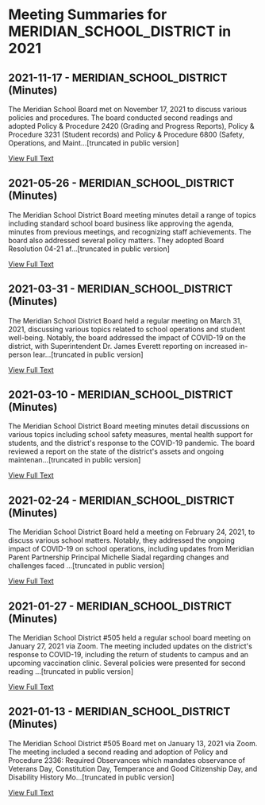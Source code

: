 # Meeting Summaries for MERIDIAN_SCHOOL_DISTRICT in 2021

## 2021-11-17 - MERIDIAN_SCHOOL_DISTRICT (Minutes)

The Meridian School Board met on November 17, 2021 to discuss various policies and procedures.  The board conducted second readings and adopted Policy & Procedure 2420 (Grading and Progress Reports), Policy & Procedure 3231 (Student records) and Policy & Procedure 6800 (Safety, Operations, and Maint...[truncated in public version]

[View Full Text](https://raw.githubusercontent.com/civiclensllc/WashingtonStateSchoolBoardExplorer/refs/heads/main/data/countries/usa/states/wa/counties/whatcom/school_boards/meridian_school_district/2021/2021-11-17-minutes.txt)

## 2021-05-26 - MERIDIAN_SCHOOL_DISTRICT (Minutes)

The Meridian School District Board meeting minutes detail a range of topics including standard school board business like approving the agenda, minutes from previous meetings, and recognizing staff achievements.  The board also addressed several policy matters. They adopted Board Resolution 04-21 af...[truncated in public version]

[View Full Text](https://raw.githubusercontent.com/civiclensllc/WashingtonStateSchoolBoardExplorer/refs/heads/main/data/countries/usa/states/wa/counties/whatcom/school_boards/meridian_school_district/2021/2021-05-26-minutes.txt)

## 2021-03-31 - MERIDIAN_SCHOOL_DISTRICT (Minutes)

The Meridian School District Board held a regular meeting on March 31, 2021, discussing various topics related to school operations and student well-being. Notably, the board addressed the impact of COVID-19 on the district, with Superintendent Dr. James Everett reporting on increased in-person lear...[truncated in public version]

[View Full Text](https://raw.githubusercontent.com/civiclensllc/WashingtonStateSchoolBoardExplorer/refs/heads/main/data/countries/usa/states/wa/counties/whatcom/school_boards/meridian_school_district/2021/2021-03-31-minutes.txt)

## 2021-03-10 - MERIDIAN_SCHOOL_DISTRICT (Minutes)

The Meridian School District Board meeting minutes detail discussions on various topics including school safety measures, mental health support for students, and the district's response to the COVID-19 pandemic.  The board reviewed a report on the state of the district's assets and ongoing maintenan...[truncated in public version]

[View Full Text](https://raw.githubusercontent.com/civiclensllc/WashingtonStateSchoolBoardExplorer/refs/heads/main/data/countries/usa/states/wa/counties/whatcom/school_boards/meridian_school_district/2021/2021-03-10-minutes.txt)

## 2021-02-24 - MERIDIAN_SCHOOL_DISTRICT (Minutes)

The Meridian School District Board held a meeting on February 24, 2021, to discuss various school matters. Notably, they addressed the ongoing impact of COVID-19 on school operations, including updates from Meridian Parent Partnership Principal Michelle Siadal regarding changes and challenges faced ...[truncated in public version]

[View Full Text](https://raw.githubusercontent.com/civiclensllc/WashingtonStateSchoolBoardExplorer/refs/heads/main/data/countries/usa/states/wa/counties/whatcom/school_boards/meridian_school_district/2021/2021-02-24-minutes.txt)

## 2021-01-27 - MERIDIAN_SCHOOL_DISTRICT (Minutes)

The Meridian School District #505 held a regular school board meeting on January 27, 2021 via Zoom.  The meeting included updates on the district's response to COVID-19, including the return of students to campus and an upcoming vaccination clinic. Several policies were presented for second reading ...[truncated in public version]

[View Full Text](https://raw.githubusercontent.com/civiclensllc/WashingtonStateSchoolBoardExplorer/refs/heads/main/data/countries/usa/states/wa/counties/whatcom/school_boards/meridian_school_district/2021/2021-01-27-minutes.txt)

## 2021-01-13 - MERIDIAN_SCHOOL_DISTRICT (Minutes)

The Meridian School District #505 Board met on January 13, 2021 via Zoom.  The meeting included a second reading and adoption of Policy and Procedure 2336: Required Observances which mandates observance of Veterans Day, Constitution Day, Temperance and Good Citizenship Day, and Disability History Mo...[truncated in public version]

[View Full Text](https://raw.githubusercontent.com/civiclensllc/WashingtonStateSchoolBoardExplorer/refs/heads/main/data/countries/usa/states/wa/counties/whatcom/school_boards/meridian_school_district/2021/2021-01-13-minutes.txt)


